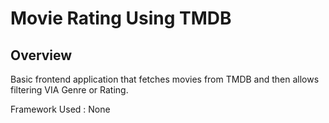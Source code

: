 # Movie Rating Using TMDB

## Overview

Basic frontend application that fetches movies from TMDB and then allows filtering VIA Genre or Rating.

Framework Used : None
